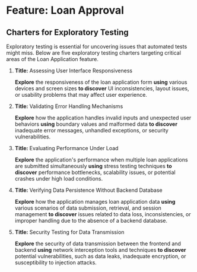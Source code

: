 # Feature: Loan Approval

## Charters for Exploratory Testing

Exploratory testing is essential for uncovering issues that automated tests might miss. Below are five exploratory testing charters targeting critical areas of the Loan Application feature.

1. **Title:** Assessing User Interface Responsiveness

    **Explore** the responsiveness of the loan application form **using** various devices and screen sizes **to discover** UI inconsistencies, layout issues, or usability problems that may affect user experience.

2. **Title:** Validating Error Handling Mechanisms

    **Explore** how the application handles invalid inputs and unexpected user behaviors **using** boundary values and malformed data **to discover** inadequate error messages, unhandled exceptions, or security vulnerabilities.

3. **Title:** Evaluating Performance Under Load

    **Explore** the application's performance when multiple loan applications are submitted simultaneously **using** stress testing techniques **to discover** performance bottlenecks, scalability issues, or potential crashes under high load conditions.

4. **Title:** Verifying Data Persistence Without Backend Database

    **Explore** how the application manages loan application data **using** various scenarios of data submission, retrieval, and session management **to discover** issues related to data loss, inconsistencies, or improper handling due to the absence of a backend database.

5. **Title:** Security Testing for Data Transmission

    **Explore** the security of data transmission between the frontend and backend **using** network interception tools and techniques **to discover** potential vulnerabilities, such as data leaks, inadequate encryption, or susceptibility to injection attacks.
